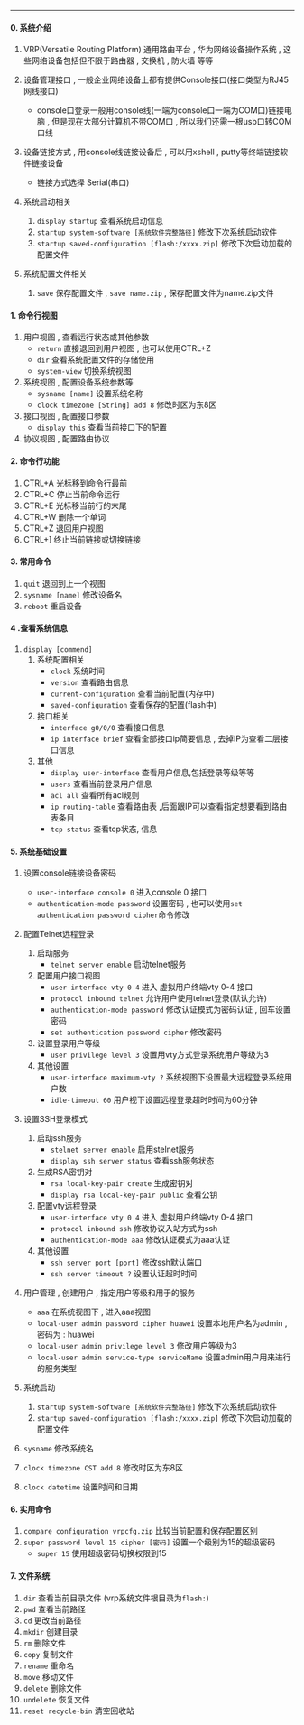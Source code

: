 - - - 
#### 0. 系统介绍
1. VRP(Versatile Routing Platform) 通用路由平台 , 华为网络设备操作系统 , 这些网络设备包括但不限于路由器 , 交换机 , 防火墙 等等

2. 设备管理接口 , 一般企业网络设备上都有提供Console接口(接口类型为RJ45网线接口)
	- console口登录一般用console线(一端为console口一端为COM口)链接电脑 , 但是现在大部分计算机不带COM口 , 所以我们还需一根usb口转COM口线 

3. 设备链接方式 , 用console线链接设备后 , 可以用xshell , putty等终端链接软件链接设备
	- 链接方式选择 Serial(串口)

4. 系统启动相关
	1. `display startup` 查看系统启动信息
	2. `startup system-software [系统软件完整路径]` 修改下次系统启动软件
	3. `startup saved-configuration [flash:/xxxx.zip]` 修改下次启动加载的配置文件

5. 系统配置文件相关
	1. `save` 保存配置文件 , `save name.zip` , 保存配置文件为name.zip文件

#### 1. 命令行视图
1. 用户视图 , 查看运行状态或其他参数
	- `return` 直接退回到用户视图 , 也可以使用CTRL+Z
	- `dir`  查看系统配置文件的存储使用
	- `system-view` 切换系统视图
2. 系统视图 , 配置设备系统参数等
	- `sysname [name]` 设置系统名称
	- `clock timezone [String] add 8` 修改时区为东8区
3. 接口视图 , 配置接口参数
	- `display this` 查看当前接口下的配置
4. 协议视图 , 配置路由协议

#### 2. 命令行功能
1. CTRL+A 光标移到命令行最前
2. CTRL+C 停止当前命令运行
3. CTRL+E 光标移当前行的末尾
4. CTRL+W 删除一个单词
5. CTRL+Z 退回用户视图
6. CTRL+] 终止当前链接或切换链接
   
#### 3. 常用命令
1. `quit` 退回到上一个视图
2. `sysname [name]` 修改设备名
4. `reboot` 重启设备


#### 4 .查看系统信息
1. `display [commend]`
	1. 系统配置相关
		- `clock` 系统时间
		- `version` 查看路由信息
		- `current-configuration` 查看当前配置(内存中)
		- `saved-configuration` 查看保存的配置(flash中)
	2. 接口相关
		- `interface g0/0/0` 查看接口信息
		- `ip interface brief` 查看全部接口ip简要信息 , 去掉IP为查看二层接口信息
	3. 其他
		- `display user-interface` 查看用户信息,包括登录等级等等
		- `users` 查看当前登录用户信息
		- `acl all` 查看所有acl规则
		- `ip routing-table` 查看路由表 ,后面跟IP可以查看指定想要看到路由表条目
		- `tcp status` 查看tcp状态, 信息
#### 5. 系统基础设置
1. 设置console链接设备密码
	- `user-interface console 0` 进入console 0 接口
	- `authentication-mode password` 设置密码 , 也可以使用`set authentication password cipher`命令修改

2. 配置Telnet远程登录
	1. 启动服务
		- `telnet server enable` 启动telnet服务
	2. 配置用户接口视图
		- `user-interface vty 0 4` 进入 虚拟用户终端vty 0-4 接口
		- `protocol inbound telnet` 允许用户使用telnet登录(默认允许)
		- `authentication-mode password` 修改认证模式为密码认证 , 回车设置密码
		- `set authentication password cipher` 修改密码
	3. 设置登录用户等级
		- `user privilege level 3` 设置用vty方式登录系统用户等级为3
	4. 其他设置
		- `user-interface maximum-vty ?` 系统视图下设置最大远程登录系统用户数
		- `idle-timeout 60` 用户视下设置远程登录超时时间为60分钟

3. 设置SSH登录模式
	1. 启动ssh服务
		- `stelnet server enable` 启用stelnet服务
		- `display ssh server status` 查看ssh服务状态
	2. 生成RSA密钥对
		- `rsa local-key-pair create`  生成密钥对 
		- `display rsa local-key-pair public` 查看公钥
	3. 配置vty远程登录
		- `user-interface vty 0 4` 进入 虚拟用户终端vty 0-4 接口
		- `protocol inbound ssh` 修改协议入站方式为ssh
		- `authentication-mode aaa` 修改认证模式为aaa认证
	4. 其他设置
		- `ssh server port [port]` 修改ssh默认端口
		- `ssh server timeout ?`  设置认证超时时间

4. 用户管理 , 创建用户 , 指定用户等级和用于的服务
	- `aaa` 在系统视图下 , 进入aaa视图
	- `local-user admin password cipher huawei` 设置本地用户名为admin , 密码为 : huawei
	- `local-user admin privilege level 3` 修改用户等级为3
	- `local-user admin service-type serviceName` 设置admin用户用来进行的服务类型

5. 系统启动
	1. `startup system-software [系统软件完整路径]` 修改下次系统启动软件
	2. `startup saved-configuration [flash:/xxxx.zip]` 修改下次启动加载的配置文件
	
7. `sysname` 修改系统名
8. `clock timezone CST add 8` 修改时区为东8区
9. `clock datetime` 设置时间和日期

#### 6. 实用命令
1. `compare configuration vrpcfg.zip` 比较当前配置和保存配置区别
2. `super password level 15 cipher [密码]`  设置一个级别为15的超级密码
	- `super 15` 使用超级密码切换权限到15

#### 7. 文件系统
1. `dir`  查看当前目录文件 (vrp系统文件根目录为`flash:`)
2. `pwd`  查看当前路径
3. `cd`  更改当前路径
4. `mkdir`  创建目录
5. `rm`  删除文件
6. `copy` 复制文件
7. `rename` 重命名
8. `move` 移动文件
9. `delete` 删除文件
10. `undelete` 恢复文件
11. `reset recycle-bin` 清空回收站